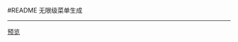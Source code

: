 ﻿#README
无限级菜单生成

---
[预览][1]


  [1]: https://helloforrestworld.github.io/javascriptLab/%E6%97%A0%E9%99%90%E7%BA%A7%E8%8F%9C%E5%8D%95/index.html